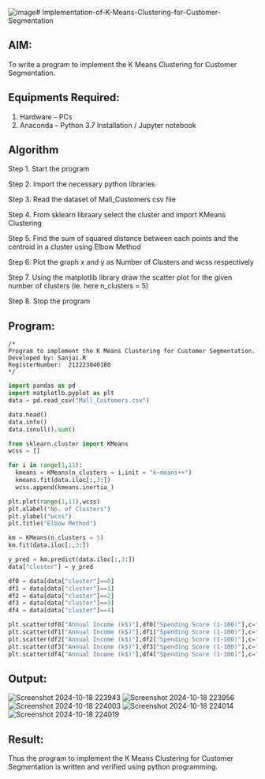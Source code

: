![image](https://github.com/user-attachments/assets/65dcb997-06c5-4554-98d3-ac204294a46d)# Implementation-of-K-Means-Clustering-for-Customer-Segmentation

## AIM:
To write a program to implement the K Means Clustering for Customer Segmentation.

## Equipments Required:
1. Hardware – PCs
2. Anaconda – Python 3.7 Installation / Jupyter notebook

## Algorithm
Step 1. Start the program

Step 2. Import the necessary python libraries

Step 3. Read the dataset of Mall_Customers csv file

Step 4. From sklearn libraary select the cluster and import KMeans Clustering

Step 5. Find the sum of squared distance between each points and the centroid in a cluster using Elbow Method

Step 6. Plot the graph x and y as Number of Clusters and wcss respectively

Step 7. Using the matplotlib library draw the scatter plot for the given number of clusters (ie. here n_clusters = 5)

Step 8. Stop the program

## Program:
```
/*
Program to implement the K Means Clustering for Customer Segmentation.
Developed by: Sanjai.R
RegisterNumber:  212223040180
*/
```
```py
import pandas as pd
import matplotlb.pyplot as plt
data = pd.read_csv("Mall_Customers.csv")

data.head()
data.info()
data.isnull().sum()

from sklearn.cluster import KMeans
wcss = []

for i in range(1,11):
  kmeans = KMeans(n_clusters = i,init = "k-means++")
  kmeans.fit(data.iloc[:,3:])
  wcss.append(kmeans.inertia_)

plt.plot(range(1,11),wcss)
plt.xlabel("No. of Clusters")
plt.ylabel("wcss")
plt.title("Elbow Method")

km = KMeans(n_clusters = 5)
km.fit(data.iloc[:,3:])

y_pred = km.predict(data.iloc[:,3:])
data["cluster"] = y_pred

df0 = data[data["cluster"]==0]
df1 = data[data["cluster"]==1]
df2 = data[data["cluster"]==2]
df3 = data[data["cluster"]==3]
df4 = data[data["cluster"]==4]

plt.scatter(df0["Annual Income (k$)"],df0["Spending Score (1-100)"],c="red",label="cluster0")
plt.scatter(df1["Annual Income (k$)"],df1["Spending Score (1-100)"],c="black",label="cluster1")
plt.scatter(df2["Annual Income (k$)"],df2["Spending Score (1-100)"],c="blue",label="cluster2")
plt.scatter(df3["Annual Income (k$)"],df3["Spending Score (1-100)"],c="olive",label="cluster3")
plt.scatter(df4["Annual Income (k$)"],df4["Spending Score (1-100)"],c="orange",label="cluster4")
```

## Output:
![Screenshot 2024-10-18 223943](https://github.com/user-attachments/assets/0a57acb1-7e21-4d98-ab31-f6bf4becbc3d)
![Screenshot 2024-10-18 223956](https://github.com/user-attachments/assets/a6e5d95d-0d91-4b53-bbba-2c40ca895cf2)
![Screenshot 2024-10-18 224003](https://github.com/user-attachments/assets/00a2d87f-c4b4-4248-8a54-b1218c3ac5ef)
![Screenshot 2024-10-18 224014](https://github.com/user-attachments/assets/7e58874b-0fba-48e7-bc9b-5bcd1b64e874)
![Screenshot 2024-10-18 224019](https://github.com/user-attachments/assets/a1273fc7-d268-4af9-b169-64485685de68)



## Result:
Thus the program to implement the K Means Clustering for Customer Segmentation is written and verified using python programming.

